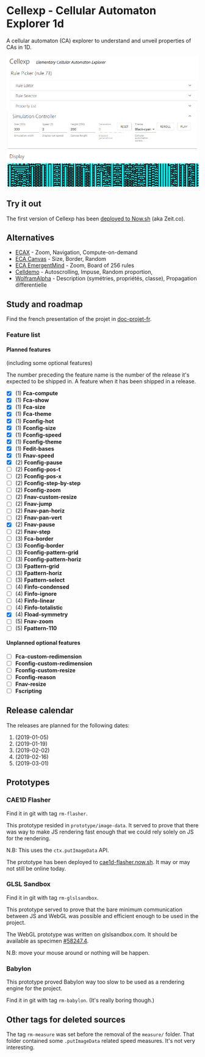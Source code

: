 # Cellexp - Cellular Automaton Explorer 1d

A cellular automaton (CA) explorer to understand and unveil properties of CAs in 1D.

[![Cellexp preview](doc/img/cellexp-screencap.png)](https://cellexp.now.sh)

## Try it out

The first version of Cellexp has been [deployed to Now.sh](https://cellexp.now.sh) (aka Zeit.co).

## Alternatives

- [ECAX](https://www.xanxys.net/ecax/) - Zoom, Navigation, Compute-on-demand
- [ECA Canvas](http://www.cs.swan.ac.uk/~csandy/research/play/ca/) - Size, Border, Random
- [ECA EmergentMind](http://www.emergentmind.com/elementary-cellular-automata) - Zoom, Board of 256 rules
- [Celldemo](http://devinacker.github.io/celldemo/) - Autoscrolling, Impuse, Random proportion,
- [WolframAlpha](https://www.wolframalpha.com/input/?i=rule+110) - Description (symétries, propriétés, classe), Propagation differentielle

## Study and roadmap

Find the french presentation of the projet in [doc-projet-fr](./doc-project-fr/).

### Feature list

#### Planned features

(including some optional features)

The number preceding the feature name is the number of the release it's expected
to be shipped in. A feature when it has been shipped in a release.

- [x] (1) **Fca-compute**
- [x] (1) **Fca-show**
- [x] (1) **Fca-size**
- [x] (1) **Fca-theme**
- [x] (1) **Fconfig-hot**
- [x] (1) **Fconfig-size**
- [x] (1) **Fconfig-speed**
- [x] (1) **Fconfig-theme**
- [x] (1) **Fedit-bases**
- [x] (1) **Fnav-speed**
- [x] (2) **Fconfig-pause**
- [ ] (2) **Fconfig-pos-t**
- [ ] (2) **Fconfig-pos-x**
- [ ] (2) **Fconfig-step-by-step**
- [ ] (2) **Fconfig-zoom**
- [ ] (2) **Fnav-custom-resize**
- [ ] (2) **Fnav-jump**
- [ ] (2) **Fnav-pan-horiz**
- [ ] (2) **Fnav-pan-vert**
- [x] (2) **Fnav-pause**
- [ ] (2) **Fnav-step**
- [ ] (3) **Fca-border**
- [ ] (3) **Fconfig-border**
- [ ] (3) **Fconfig-pattern-grid**
- [ ] (3) **Fconfig-pattern-horiz**
- [ ] (3) **Fpattern-grid**
- [ ] (3) **Fpattern-horiz**
- [ ] (3) **Fpattern-select**
- [ ] (4) **Finfo-condensed**
- [ ] (4) **Finfo-ignore**
- [ ] (4) **Finfo-linear**
- [ ] (4) **Finfo-totalistic**
- [x] (4) **Fload-symmetry**
- [ ] (5) **Fnav-zoom**
- [ ] (5) **Fpattern-110**

#### Unplanned optional features

- [ ] **Fca-custom-redimension**
- [ ] **Fconfig-custom-redimension**
- [ ] **Fconfig-custom-resize**
- [ ] **Fconfig-reason**
- [ ] **Fnav-resize**
- [ ] **Fscripting**

## Release calendar

The releases are planned for the following dates:

1. (2019-01-05)
2. (2019-01-19)
3. (2019-02-02)
4. (2019-02-16)
5. (2019-03-01)

## Prototypes

### CAE1D Flasher

Find it in git with tag `rm-flasher`.

This prototype resided in `prototype/image-data`. It served to prove that there
was way to make JS rendering fast enough that we could rely solely on JS for
the rendering.

N.B: This uses the `ctx.putImageData` API.

The prototype has been deployed to [cae1d-flasher.now.sh](cae1d-flasher.now.sh).
It may or may not still be online today.

### GLSL Sandbox

Find it in git with tag `rm-glslsandbox`.

This prototype served to prove that the bare minimum communication between JS
and WebGL was possible and efficient enough to be used in the project.

The WebGL prototype was written on glslsandbox.com. It should be available as
specimen [#58247.4](http://glslsandbox.com/e#58247.4).

N.B: move your mouse around or nothing will be happen.

### Babylon

This prototype proved Babylon way too slow to be used as a rendering engine for
the project.

Find it in git with tag `rm-babylon`. (It's really boring though.)

## Other tags for deleted sources

The tag `rm-measure` was set before the removal of the `measure/` folder.
That folder contained some `.putImageData` related speed measures. It's not very
interesting.
